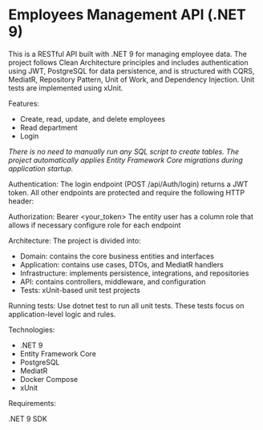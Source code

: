 # Employees Management API (.NET 9)

This is a RESTful API built with .NET 9 for managing employee data. The project follows Clean Architecture principles and includes authentication using JWT, PostgreSQL for data persistence, and is structured with CQRS, MediatR, Repository Pattern, Unit of Work, and Dependency Injection. Unit tests are implemented using xUnit.

Features:
- Create, read, update, and delete employees
- Read department
- Login


*There is no need to manually run any SQL script to create tables. The project automatically applies Entity Framework Core migrations during application startup.*


Authentication:
The login endpoint (POST /api/Auth/login) returns a JWT token. All other endpoints are protected and require the following HTTP header:

Authorization: Bearer <your_token>
The entity user has a column role that allows if necessary configure role for each endpoint


Architecture:
The project is divided into:
- Domain: contains the core business entities and interfaces
- Application: contains use cases, DTOs, and MediatR handlers
- Infrastructure: implements persistence, integrations, and repositories
- API: contains controllers, middleware, and configuration
- Tests: xUnit-based unit test projects


Running tests:
Use dotnet test to run all unit tests. These tests focus on application-level logic and rules.


Technologies:
- .NET 9
- Entity Framework Core
- PostgreSQL
- MediatR
- Docker Compose
- xUnit


Requirements:

.NET 9 SDK
